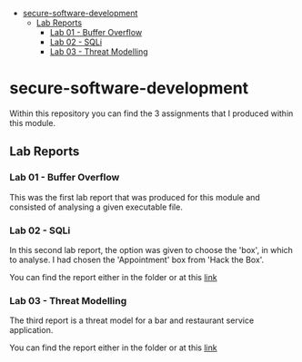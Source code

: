 - [secure-software-development](#secure-software-development)
  - [Lab Reports](#lab-reports)
    - [Lab 01 - Buffer Overflow](#lab-01---buffer-overflow)
    - [Lab 02 - SQLi](#lab-02---sqli)
    - [Lab 03 - Threat Modelling](#lab-03---threat-modelling)

# secure-software-development

Within this repository you can find the 3 assignments that I produced within this module.

## Lab Reports

### Lab 01 - Buffer Overflow

This was the first lab report that was produced for this module and consisted of analysing a given executable file.

### Lab 02 - SQLi

In this second lab report, the option was given to choose the 'box', in which to analyse. I had chosen the 'Appointment' box from 'Hack the Box'.

You can find the report either in the folder or at this [link](https://docs.google.com/document/d/1ToDOXwxzOPtnL2iMGjKrkQoOEIwfLZOV/edit?usp=sharing&ouid=103168906336398527104&rtpof=true&sd=true)

### Lab 03 - Threat Modelling

The third report is a threat model for a bar and restaurant service application.

You can find the report either in the folder or at this [link](https://docs.google.com/document/d/1Kv2V4cniK5j9EY0oADmO-JgHj1cZTYxv/edit?usp=sharing&ouid=103168906336398527104&rtpof=true&sd=true)
